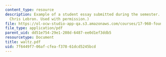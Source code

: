 ```yaml
---
content_type: resource
description: Example of a student essay submitted during the semester. (Courtesy of
  Chris Lebron. Used with permission.)
file: https://ol-ocw-studio-app-qa.s3.amazonaws.com/courses/17-960-foundations-of-political-science-fall-2004/7f6449f706afcfeaf37861dcd5245bcd_waltz.pdf
file_type: application/pdf
parent_uid: dd51e754-29e1-208d-6487-ee0d1ef3ddb5
resourcetype: Document
title: waltz.pdf
uid: 7f6449f7-06af-cfea-f378-61dcd5245bcd
---
```

